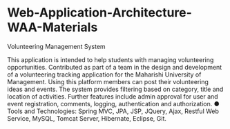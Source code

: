 # Web-Application-Architecture-WAA-Materials

Volunteering Management System

This application is intended to help students with managing volunteering opportunities. 
Contributed as part of a team in the design and development of a volunteering tracking application for the Maharishi University of Management. Using this platform members can post their volunteering ideas and events. The system provides filtering based on category, title and location of activities. Further features include admin approval for user and event registration, comments, logging, authentication and authorization.
● Tools and Technologies: Spring MVC, JPA, JSP, JQuery, Ajax, Restful Web Service, MySQL, Tomcat Server, Hibernate, Eclipse, Git.
